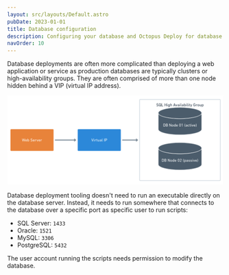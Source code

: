 ```yaml
---
layout: src/layouts/Default.astro
pubDate: 2023-01-01
title: Database configuration
description: Configuring your database and Octopus Deploy for database deployments.
navOrder: 10
---
```


Database deployments are often more complicated than deploying a web application or service as production databases are typically clusters or high-availability groups. They are often comprised of more than one node hidden behind a VIP (virtual IP address).

![](images/common-database-with-vip.png "width=500")

Database deployment tooling doesn't need to run an executable directly on the database server. Instead, it needs to run somewhere that connects to the database over a specific port as specific user to run scripts:

 - SQL Server: `1433`
 - Oracle: `1521`
 - MySQL: `3306`
 - PostgreSQL: `5432`

The user account running the scripts needs permission to modify the database.  

